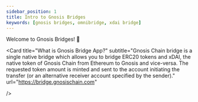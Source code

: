 ```yaml
---
sidebar_position: 1
title: Intro to Gnosis Bridges
keywords: [gnosis bridges, omnibridge, xdai bridge]
---
```


Welcome to Gnosis Bridges! 🎉

<Card
        title="What is Gnosis Bridge App?"
        subtitle="Gnosis Chain bridge is a single native bridge which allows you to bridge ERC20 tokens and xDAI, the native token of Gnosis Chain from Ethereum to Gnosis and vice-versa. The requested token amount is minted and sent to the account initiating the transfer (or an alternative receiver account specified by the sender)."
        url="https://bridge.gnosischain.com"

/>



